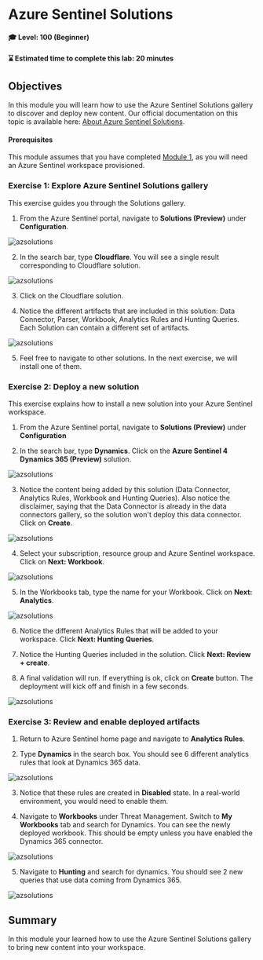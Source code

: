 # Azure Sentinel Solutions

#### 🎓 Level: 100 (Beginner)
#### ⌛ Estimated time to complete this lab: 20 minutes

## Objectives

In this module you will learn how to use the Azure Sentinel Solutions gallery to discover and deploy new content. Our official documentation on this topic is available here: [About Azure Sentinel Solutions](https://docs.microsoft.com/en-us/azure/sentinel/sentinel-solutions).

#### Prerequisites

This module assumes that you have completed [Module 1](Module-1-Setting-up-the-environment.md), as you will need an Azure Sentinel workspace provisioned.

### Exercise 1: Explore Azure Sentinel Solutions gallery

This exercise guides you through the Solutions gallery.

1. From the Azure Sentinel portal, navigate to **Solutions (Preview)** under **Configuration**.

![azsolutions](../Images/azsolutions1.png)

2. In the search bar, type **Cloudflare**. You will see a single result corresponding to Cloudflare solution.

![azsolutions](../Images/azsolutions2.png)

3. Click on the Cloudflare solution. 

4. Notice the different artifacts that are included in this solution: Data Connector, Parser, Workbook, Analytics Rules and Hunting Queries. Each Solution can contain a different set of artifacts.

![azsolutions](../Images/azsolutions3.png)

5. Feel free to navigate to other solutions. In the next exercise, we will install one of them.

### Exercise 2: Deploy a new solution

This exercise explains how to install a new solution into your Azure Sentinel workspace.

1. From the Azure Sentinel portal, navigate to **Solutions (Preview)** under **Configuration**

2. In the search bar, type **Dynamics**. Click on the **Azure Sentinel 4 Dynamics 365 (Preview)** solution.

![azsolutions](../Images/azsolutions4.png)

3. Notice the content being added by this solution (Data Connector, Analytics Rules, Workbook and Hunting Queries). Also notice the disclaimer, saying that the Data Connector is already in the data connectors gallery, so the solution won't deploy this data connector. Click on **Create**.

![azsolutions](../Images/azsolutions5.png)

4. Select your subscription, resource group and Azure Sentinel workspace. Click on **Next: Workbook**.

![azsolutions](../Images/azsolutions6.png)

5. In the Workbooks tab, type the name for your Workbook. Click on **Next: Analytics**.

![azsolutions](../Images/azsolutions7.png)

6. Notice the different Analytics Rules that will be added to your workspace. Click **Next: Hunting Queries**.

7. Notice the Hunting Queries included in the solution. Click **Next: Review + create**.

8. A final validation will run. If everything is ok, click on **Create** button. The deployment will kick off and finish in a few seconds.

![azsolutions](../Images/azsolutions8.png)


### Exercise 3: Review and enable deployed artifacts

1. Return to Azure Sentinel home page and navigate to **Analytics Rules**.

2. Type **Dynamics** in the search box. You should see 6 different analytics rules that look at Dynamics 365 data.

![azsolutions](../Images/azsolutions9.png)

3. Notice that these rules are created in **Disabled** state. In a real-world environment, you would need to enable them.

4. Navigate to **Workbooks** under Threat Management. Switch to **My Workbooks** tab and search for Dynamics. You can see the newly deployed workbook. This should be empty unless you have enabled the Dynamics 365 connector.

![azsolutions](../Images/azsolutions10.png)

5. Navigate to **Hunting** and search for dynamics. You should see 2 new queries that use data coming from Dynamics 365.

![azsolutions](../Images/azsolutions11.png)

## Summary

In this module your learned how to use the Azure Sentinel Solutions gallery to bring new content into your workspace.

